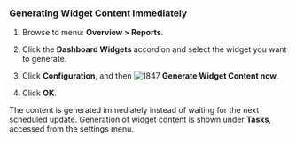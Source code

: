 ### Generating Widget Content Immediately

1. Browse to menu: **Overview > Reports**.

2. Click the **Dashboard Widgets** accordion and select the widget you want to generate.

3. Click **Configuration**, and then ![1847](../images/1847.png) **Generate Widget Content now**.

4. Click **OK**.

The content is generated immediately instead of waiting for the next scheduled update. Generation of widget content is shown under **Tasks**, accessed from the settings menu.
